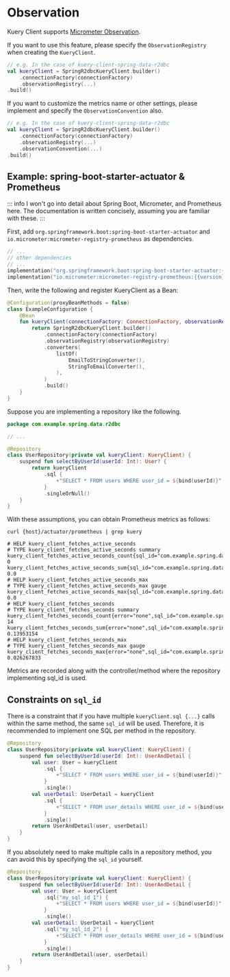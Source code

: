 # Observation

Kuery Client supports [Micrometer Observation](https://micrometer.io/).

If you want to use this feature, please specify the `ObservationRegistry` when creating the `KueryClient`.

```kotlin {4}
// e.g. In the case of kuery-client-spring-data-r2dbc
val kueryClient = SpringR2dbcKueryClient.builder()
    .connectionFactory(connectionFactory)
    .observationRegistry(...)
.build()
```

If you want to customize the metrics name or other settings, please implement and specify the `ObservationConvention`
also.

```kotlin {4-5}
// e.g. In the case of kuery-client-spring-data-r2dbc
val kueryClient = SpringR2dbcKueryClient.builder()
    .connectionFactory(connectionFactory)
    .observationRegistry(...)
    .observationConvention(...)
.build()
```

## Example: spring-boot-starter-actuator & Prometheus

::: info
I won't go into detail about Spring Boot, Micrometer, and Prometheus here.
The documentation is written concisely, assuming you are familiar with these.
:::

First, add `org.springframework.boot:spring-boot-starter-actuator` and `io.micrometer:micrometer-registry-prometheus` as
dependencies.

```kotlin
// ...
// other dependencies
// ...
implementation("org.springframework.boot:spring-boot-starter-actuator:{{version}}")
implementation("io.micrometer:micrometer-registry-prometheus:{{version}}")
```

Then, write the following and register KueryClient as a Bean:

```kotlin
@Configuration(proxyBeanMethods = false)
class ExampleConfiguration {
    @Bean
    fun kueryClient(connectionFactory: ConnectionFactory, observationRegistry: ObservationRegistry): KueryClient {
        return SpringR2dbcKueryClient.builder()
            .connectionFactory(connectionFactory)
            .observationRegistry(observationRegistry)
            .converters(
                listOf(
                    EmailToStringConverter(),
                    StringToEmailConverter(),
                ),
            )
            .build()
    }
}
```

Suppose you are implementing a repository like the following.

```kotlin
package com.example.spring.data.r2dbc

// ...

@Repository
class UserRepository(private val kueryClient: KueryClient) {
    suspend fun selectByUserId(userId: Int): User? {
        return kueryClient
            .sql {
                +"SELECT * FROM users WHERE user_id = ${bind(userId)}"
            }
            .singleOrNull()
    }
}
```

With these assumptions, you can obtain Prometheus metrics as follows:

```shell
curl {host}/actuator/prometheus | grep kuery

# HELP kuery_client_fetches_active_seconds
# TYPE kuery_client_fetches_active_seconds summary
kuery_client_fetches_active_seconds_count{sql_id="com.example.spring.data.r2dbc.UserRepository.selectByUserId"} 0
kuery_client_fetches_active_seconds_sum{sql_id="com.example.spring.data.r2dbc.UserRepository.selectByUserId"} 0.0
# HELP kuery_client_fetches_active_seconds_max
# TYPE kuery_client_fetches_active_seconds_max gauge
kuery_client_fetches_active_seconds_max{sql_id="com.example.spring.data.r2dbc.UserRepository.selectByUserId"} 0.0
# HELP kuery_client_fetches_seconds
# TYPE kuery_client_fetches_seconds summary
kuery_client_fetches_seconds_count{error="none",sql_id="com.example.spring.data.r2dbc.UserRepository.selectByUserId"} 14
kuery_client_fetches_seconds_sum{error="none",sql_id="com.example.spring.data.r2dbc.UserRepository.selectByUserId"} 0.13953154
# HELP kuery_client_fetches_seconds_max
# TYPE kuery_client_fetches_seconds_max gauge
kuery_client_fetches_seconds_max{error="none",sql_id="com.example.spring.data.r2dbc.UserRepository.selectByUserId"} 0.026267833
```

Metrics are recorded along with the controller/method where the repository implementing sql_id is used.

## Constraints on `sql_id`

There is a constraint that if you have multiple `kueryClient.sql {...}` calls within the same method, the same `sql_id`
will be used. Therefore, it is recommended to implement one SQL per method in the repository.

```kotlin
@Repository
class UserRepository(private val kueryClient: KueryClient) {
    suspend fun selectByUserId(userId: Int): UserAndDetail {
        val user: User = kueryClient
            .sql {
                +"SELECT * FROM users WHERE user_id = ${bind(userId)}"
            }
            .single()
        val userDetail: UserDetail = kueryClient
            .sql {
                +"SELECT * FROM user_details WHERE user_id = ${bind(userId)}"
            }
            .single()
        return UserAndDetail(user, userDetail)
    }
}
```

If you absolutely need to make multiple calls in a repository method, you can avoid this by specifying the `sql_id`
yourself.

```kotlin
@Repository
class UserRepository(private val kueryClient: KueryClient) {
    suspend fun selectByUserId(userId: Int): UserAndDetail {
        val user: User = kueryClient
            .sql("my_sql_id_1") {
                +"SELECT * FROM users WHERE user_id = ${bind(userId)}"
            }
            .single()
        val userDetail: UserDetail = kueryClient
            .sql("my_sql_id_2") {
                +"SELECT * FROM user_details WHERE user_id = ${bind(userId)}"
            }
            .single()
        return UserAndDetail(user, userDetail)
    }
}
```
